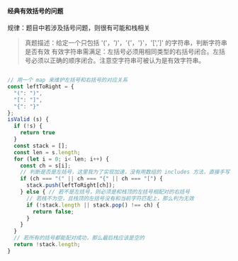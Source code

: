 #### 经典有效括号的问题

规律：题目中若涉及括号问题，则很有可能和栈相关

> 真题描述：给定一个只包括 '('，')'，'{'，'}'，'[',']' 的字符串，判断字符串是否有效
> 有效字符串需满足：左括号必须用相同类型的右括号闭合。左括号必须以正确的顺序闭合。注意空字符串可被认为是有效字符串。

```js

// 用一个 map 来维护左括号和右括号的对应关系
const leftToRight = {
  "(": ")",
  "[": "]",
  "{": "}"
};
isValid (s) {
  if (!s) {
    return true
  }
  const stack = [];
  const len = s.length;
  for (let i = 0; i< len; i++) {
    const ch = s[i];
    // 判断是否是左括号，这里我为了实现加速，没有用数组的 includes 方法，直接手写判断逻辑
    if (ch === "(" || ch === "{" || ch === "[") {
      stack.push(leftToRight[ch]);
    } else { // 若不是左括号，则必须是和栈顶的左括号相配对的右括号
      // 若栈不为空，且栈顶的左括号没有和当前字符匹配上，那么判为无效
      if (!stack.length || stack.pop() !== ch) {
        return false;
      }
    }
  }
  // 若所有的括号都能配对成功，那么最后栈应该是空的
  return !stack.length;
}
```